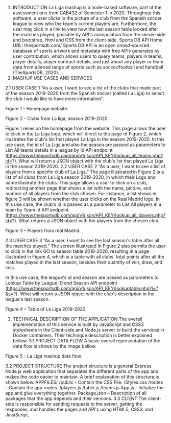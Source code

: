 
1.	INTRODUCTION
La Liga mashup is a node-based software, part of the assessment one from CAB432 of Semester 1 in 2020. Throughout this software, a user clicks in the picture of a club from the Spanish soccer league to view who the team's current players are. Furthermore, the user may click in a link to view how the last season table looked after the matches played, possible by API's manipulation from the server-side and bootstrap, Html and CSS from the client-side. 
Sports DB API 
Home URL: thesportsdb.com/
Sports DB API is an open crowd-sourced database of sports artwork and metadata with free APIs generates by user contribution, which allows users to query teams, players in teams, player details, player contract details, and just about any player or team data from a broad range of sports such as soccer/football and handball (TheSportsDB, 2020).
2.	MASHUP USE CASES AND SERVICES

2.1	USER CASE 1
“As a user, I want to see a list of the clubs that made part of the season 2019-2020 from the Spanish soccer (called La Liga) to select the club I would like to have more information”.
 
Figure 1 - Homepage website.

 
Figure 2 - Clubs from La liga, season 2019-2020.

Figure 1 relies on the homepage from the website. This page allows the user to click in the La Liga logo, which will direct to the page of Figure 2, which illustrates the club's list that played La Liga in the season 2019-2020.
In this use case, the id of La Liga and also the season are passed as parameters to List All teams details in a league by Id API endpoint (https://www.thesportsdb.com/api/v1/json/API_KEY/lookup_all_teams.php?id=?). What will return a JSON object with the club's list that played La Liga in the season 2019-2020.
2.2	USER CASE 2
“As a user, I want to see a list of players from a specific club of La Liga.”
The page illustrated in Figure 2 is a list of all clubs from La Liga season 2019-2020, in which their Logo and name illustrate the clubs. This page allows a user to click on a club, redirecting another page that shows a list with the name, picture, and number of all players from the club chosen. For instance, a list shows in figure 3 will be shown whether the user clicks on the Real Madrid logo.
In this use case, the club's id is passed as a parameter to List All players in a team by Team Id API endpoint (https://www.thesportsdb.com/api/v1/json/API_KEY/lookup_all_players.php?id=?). What returns a JSON object with the players from the chosen club.
 
Figure 3 – Players from real Madrid.

2.3	USER CASE 3
“As a user, I want to see the last season's table after all the matches played.”
The screen illustrated in Figure 2 also permits the user to click in the link GO to season table 2019-2020, resulting in a page illustrated in Figure 4, which is a table with all clubs' total points after all the matches played in the last season, besides their quantity of win, draw, and loss.

In this use case, the league's id and season are passed as parameters to Lookup Table by League ID and Season API endpoint (https://www.thesportsdb.com/api/v1/json/API_KEY/lookuptable.php?l=?&s=?). What will return a JSON object with the club's description in the league's last season.
 
Figure 4 – Table of La Liga 2019-2020.

3.	TECHNICAL DESCRIPTION OF THE APPLICATION
The overall implementation of this service is built by JavaScript and CSS3 stylesheets in the Client-side and Node.js server to build the services in Docker containers. Their technique description is better explained bellow.
3.1	PROJECT DATA FLOW
A basic overall representation of the data flow is shows by the image bellow.
 
Figure 5 - La Liga mashup data flow.

3.2	PROJECT STRUCTURE
The project structure is a general Express Node.js web application that separates the different parts of the app and makes the code easier to maintain. A brief explanation of this structure is shown below.
APPFILES/
	/public - Contain the CSS File.
	      /Styles.css
	/routes – Contain the app routes.
	     /players.js
	     /table.js
	     /teams.js
	App.js - Initialize the app and glue everything together.
	Package.json – Description of all packages that the app depends and their versions.
3.3	CLIENT
The client-side is responsible for sending requests to the server, getting the responses, and handles the pages and API's using HTML5, CSS3, and JavaScript.
